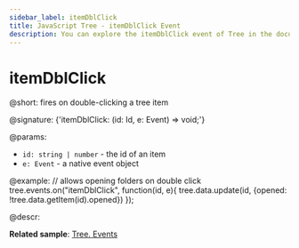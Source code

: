 ```yaml
---
sidebar_label: itemDblClick
title: JavaScript Tree - itemDblClick Event 
description: You can explore the itemDblClick event of Tree in the documentation of the DHTMLX JavaScript UI library. Browse developer guides and API reference, try out code examples and live demos, and download a free 30-day evaluation version of DHTMLX Suite.
---
```


# itemDblClick

@short: fires on double-clicking a tree item

@signature: {'itemDblClick: (id: Id, e: Event) => void;'}

@params:
- `id: string | number` - the id of an item
- `e: Event` - a native event object

@example:
// allows opening folders on double click
tree.events.on("itemDblClick", function(id, e){
	tree.data.update(id, {opened: !tree.data.getItem(id).opened})
});

@descr:

**Related sample**: [Tree. Events](https://snippet.dhtmlx.com/vux1ye9g)

[comment]: # (@related: tree/events_handling.md)
